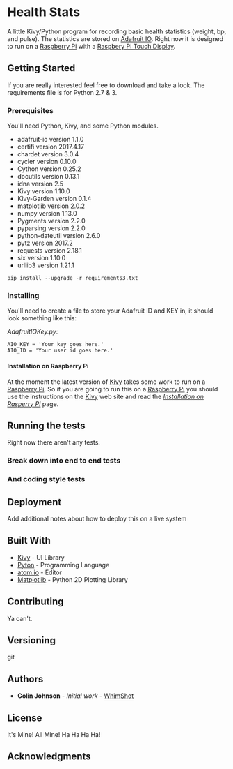 # Health Stats

A little Kivy/Python program for recording basic health statistics (weight, bp,
and pulse). The statistics are stored on [Adafruit
IO](https://io.adafruit.com/). Right now it is designed to run on a [Raspberry
Pi](https://www.raspberrypi.org/) with a [Raspbery Pi Touch
Display](https://www.raspberrypi.org/products/raspberry-pi-touch-display/).

## Getting Started

If you are really interested feel free to download and take a look. The
requirements file is for Python 2.7 & 3.

### Prerequisites

You'll need Python, Kivy, and some Python modules.

*  adafruit-io version 1.1.0
*  certifi version 2017.4.17
*  chardet version 3.0.4
*  cycler version 0.10.0
*  Cython version 0.25.2
*  docutils version 0.13.1
*  idna version 2.5
*  Kivy version 1.10.0
*  Kivy-Garden version 0.1.4
*  matplotlib version 2.0.2
*  numpy version 1.13.0
*  Pygments version 2.2.0
*  pyparsing version 2.2.0
*  python-dateutil version 2.6.0
*  pytz version 2017.2
*  requests version 2.18.1
*  six version 1.10.0
*  urllib3 version 1.21.1

```
pip install --upgrade -r requirements3.txt
```
### Installing

You'll need to create a file to store your Adafruit ID and KEY in, it should
look something like this:

*AdafruitIOKey.py*:

```
AIO_KEY = 'Your key goes here.'
AIO_ID = 'Your user id goes here.'
```

#### Installation on Raspberry Pi

At the moment the latest version of [Kivy](https://kivy.org/) takes some work to
run on a [Raspberry Pi](https://www.raspberrypi.org/). So if you are going to
run this on a [Raspberry Pi](https://www.raspberrypi.org/) you should use the
instructions on the [Kivy](https://kivy.org/) web site and read the
*[Installation on Rasperry
Pi](https://kivy.org/docs/installation/installation-rpi.html)*  page.

## Running the tests

Right now there aren't any tests.

### Break down into end to end tests

### And coding style tests

## Deployment

Add additional notes about how to deploy this on a live system

## Built With

*  [Kivy](https://kivy.org/) - UI Library
*  [Pyton](https://www.python.org/) - Programming Language
*  [atom.io](https://atom.io/) - Editor
*  [Matplotlib](https://matplotlib.org/) - Python 2D Plotting Library

## Contributing

Ya can't.

## Versioning

git

## Authors

*  **Colin Johnson**  - *Initial work*  - [WhimShot](https://github.com/WhimShot)

## License

It's Mine! All Mine! Ha Ha Ha Ha!

## Acknowledgments
